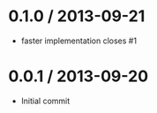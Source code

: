 
0.1.0 / 2013-09-21
==================

 * faster implementation closes #1

0.0.1 / 2013-09-20
==================

 * Initial commit
